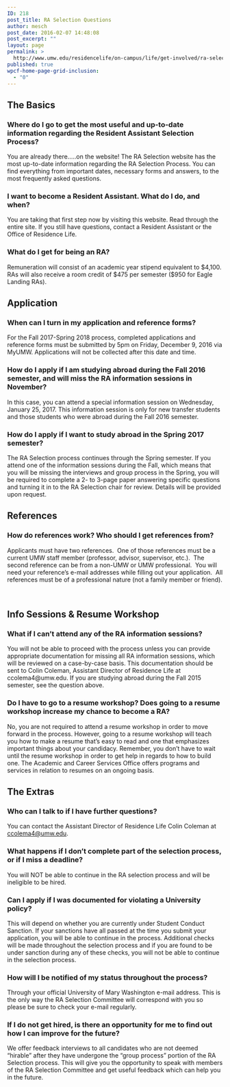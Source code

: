 ```yaml
---
ID: 218
post_title: RA Selection Questions
author: mesch
post_date: 2016-02-07 14:48:08
post_excerpt: ""
layout: page
permalink: >
  http://www.umw.edu/residencelife/on-campus/life/get-involved/ra-selection/questions/
published: true
wpcf-home-page-grid-inclusion:
  - "0"
---
```

<h2>The Basics</h2>
<h3>Where do I go to get the most useful and up-to-date information regarding the Resident Assistant Selection Process?</h3>
You are already there…..on the website! The RA Selection website has the most up-to-date information regarding the RA Selection Process. You can find everything from important dates, necessary forms and answers, to the most frequently asked questions.
<h3>I want to become a Resident Assistant. What do I do, and when?</h3>
You are taking that first step now by visiting this website. Read through the entire site. If you still have questions, contact a Resident Assistant or the Office of Residence Life.
<h3>What do I get for being an RA?</h3>
Remuneration will consist of an academic year stipend equivalent to $4,100. RAs will also receive a room credit of $475 per semester ($950 for Eagle Landing RAs).
<h2>Application</h2>
<h3>When can I turn in my application and reference forms?</h3>
For the Fall 2017-Spring 2018 process, completed applications and reference forms must be submitted by 5pm on Friday, December 9, 2016 via MyUMW. Applications will not be collected after this date and time.
<h3>How do I apply if I am studying abroad during the Fall 2016 semester, and will miss the RA information sessions in November?</h3>
In this case, you can attend a special information session on Wednesday, January 25, 2017. This information session is only for new transfer students and those students who were abroad during the Fall 2016 semester.
<h3>How do I apply if I want to study abroad in the Spring 2017 semester?</h3>
The RA Selection process continues through the Spring semester. If you attend one of the information sessions during the Fall, which means that you will be missing the interviews and group process in the Spring, you will be required to complete a 2- to 3-page paper answering specific questions and turning it in to the RA Selection chair for review. Details will be provided upon request.
<h2>References</h2>
<h3>How do references work? Who should I get references from?</h3>
Applicants must have two references.  One of those references must be a current UMW staff member (professor, advisor, supervisor, etc.).  The second reference can be from a non-UMW or UMW professional.  You will need your reference’s e-mail addresses while filling out your application.  All references must be of a professional nature (not a family member or friend).

&nbsp;
<h2>Info Sessions &amp; Resume Workshop</h2>
<h3>What if I can’t attend any of the RA information sessions?</h3>
You will not be able to proceed with the process unless you can provide appropriate documentation for missing all RA information sessions, which will be reviewed on a case-by-case basis. This documentation should be sent to Colin Coleman, Assistant Director of Residence Life at ccolema4@umw.edu. If you are studying abroad during the Fall 2015 semester, see the question above.
<h3>Do I have to go to a resume workshop? Does going to a resume workshop increase my chance to become a RA?</h3>
No, you are not required to attend a resume workshop in order to move forward in the process. However, going to a resume workshop will teach you how to make a resume that’s easy to read and one that emphasizes important things about your candidacy. Remember, you don’t have to wait until the resume workshop in order to get help in regards to how to build one. The Academic and Career Services Office offers programs and services in relation to resumes on an ongoing basis.
<h2>The Extras</h2>
<h3>Who can I talk to if I have further questions?</h3>
You can contact the Assistant Director of Residence Life Colin Coleman at <a href="mailto:ccolema4@umw.edu">ccolema4@umw.edu</a>.
<h3>What happens if I don’t complete part of the selection process, or if I miss a deadline?</h3>
You will NOT be able to continue in the RA selection process and will be ineligible to be hired.
<h3>Can I apply if I was documented for violating a University policy?</h3>
This will depend on whether you are currently under Student Conduct Sanction. If your sanctions have all passed at the time you submit your application, you will be able to continue in the process. Additional checks will be made throughout the selection process and if you are found to be under sanction during any of these checks, you will not be able to continue in the selection process.
<h3>How will I be notified of my status throughout the process?</h3>
Through your official University of Mary Washington e-mail address. This is the only way the RA Selection Committee will correspond with you so please be sure to check your e-mail regularly.
<h3>If I do not get hired, is there an opportunity for me to find out how I can improve for the future?</h3>
We offer feedback interviews to all candidates who are not deemed “hirable” after they have undergone the “group process” portion of the RA Selection process. This will give you the opportunity to speak with members of the RA Selection Committee and get useful feedback which can help you in the future.